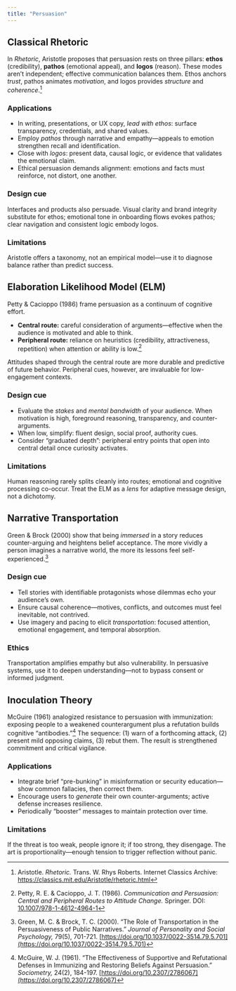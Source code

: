 ```yaml
---
title: "Persuasion"
---
```


## Classical Rhetoric

In *Rhetoric*, Aristotle proposes that persuasion rests on three pillars: **ethos** (credibility), **pathos** (emotional appeal), and **logos** (reason). These modes aren’t independent; effective communication balances them. Ethos anchors *trust*, pathos animates *motivation*, and logos provides *structure* and *coherence*.[^1]

### Applications

- In writing, presentations, or UX copy, *lead with ethos*: surface transparency, credentials, and shared values.
- Employ *pathos* through narrative and empathy—appeals to emotion strengthen recall and identification.
- Close with *logos*: present data, causal logic, or evidence that validates the emotional claim.
- Ethical persuasion demands alignment: emotions and facts must reinforce, not distort, one another.

### Design cue

Interfaces and products also persuade.
Visual clarity and brand integrity substitute for ethos; emotional tone in onboarding flows evokes pathos; clear navigation and consistent logic embody logos.

### Limitations

Aristotle offers a taxonomy, not an empirical model—use it to diagnose balance rather than predict success.

## Elaboration Likelihood Model (ELM)

Petty & Cacioppo (1986) frame persuasion as a continuum of cognitive effort.

- **Central route:** careful consideration of arguments—effective when the audience is motivated and able to think.
- **Peripheral route:** reliance on heuristics (credibility, attractiveness, repetition) when attention or ability is low.[^2]

Attitudes shaped through the central route are more durable and predictive of future behavior. Peripheral cues, however, are invaluable for low-engagement contexts.

### Design cue

- Evaluate the *stakes* and *mental bandwidth* of your audience. When motivation is high, foreground reasoning, transparency, and counter-arguments.
- When low, simplify: fluent design, social proof, authority cues.
- Consider “graduated depth”: peripheral entry points that open into central detail once curiosity activates.

### Limitations

Human reasoning rarely splits cleanly into routes; emotional and cognitive processing co-occur. Treat the ELM as a *lens* for adaptive message design, not a dichotomy.

## Narrative Transportation

Green & Brock (2000) show that being *immersed* in a story reduces counter-arguing and heightens belief acceptance. The more vividly a person imagines a narrative world, the more its lessons feel self-experienced.[^3]

### Design cue

- Tell stories with identifiable protagonists whose dilemmas echo your audience’s own.
- Ensure causal coherence—motives, conflicts, and outcomes must feel inevitable, not contrived.
- Use imagery and pacing to elicit *transportation*: focused attention, emotional engagement, and temporal absorption.

### Ethics

Transportation amplifies empathy but also vulnerability. In persuasive systems, use it to deepen understanding—not to bypass consent or informed judgment.

## Inoculation Theory

McGuire (1961) analogized resistance to persuasion with immunization: exposing people to a weakened counterargument plus a refutation builds cognitive “antibodies.”[^4]
The sequence: (1) warn of a forthcoming attack, (2) present mild opposing claims, (3) rebut them. The result is strengthened commitment and critical vigilance.

### Applications

- Integrate brief “pre-bunking” in misinformation or security education—show common fallacies, then correct them.
- Encourage users to *generate* their own counter-arguments; active defense increases resilience.
- Periodically “booster” messages to maintain protection over time.

### Limitations

If the threat is too weak, people ignore it; if too strong, they disengage. The art is proportionality—enough tension to trigger reflection without panic.

[^1]: Aristotle. *Rhetoric.* Trans. W. Rhys Roberts. Internet Classics Archive: <https://classics.mit.edu/Aristotle/rhetoric.html>
[^2]: Petty, R. E. & Cacioppo, J. T. (1986). *Communication and Persuasion: Central and Peripheral Routes to Attitude Change.* Springer. DOI: [10.1007/978-1-4612-4964-1](https://doi.org/10.1007/978-1-4612-4964-1)
[^3]: Green, M. C. & Brock, T. C. (2000). “The Role of Transportation in the Persuasiveness of Public Narratives.” *Journal of Personality and Social Psychology,* 79(5), 701-721. [https://doi.org/10.1037/0022-3514.79.5.701](https://doi.org/10.1037/0022-3514.79.5.701)
[^4]: McGuire, W. J. (1961). “The Effectiveness of Supportive and Refutational Defenses in Immunizing and Restoring Beliefs Against Persuasion.” *Sociometry,* 24(2), 184-197. [https://doi.org/10.2307/2786067](https://doi.org/10.2307/2786067)
